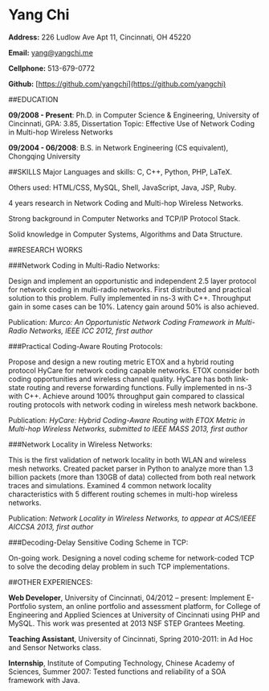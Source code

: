 Yang Chi
==============

**Address:** 226 Ludlow Ave Apt 11, Cincinnati, OH 45220

**Email:** [yang@yangchi.me](mailto:yang@yangchi.me)

**Cellphone:** 513-679-0772

**Github:** [https://github.com/yangchi](https://github.com/yangchi)

##EDUCATION

**09/2008 - Present**: Ph.D. in Computer Science & Engineering, University of Cincinnati, GPA: 3.85, Dissertation Topic: Effective Use of Network Coding in Multi-hop Wireless Networks

**09/2004 - 06/2008**: B.S. in Network Engineering (CS equivalent), Chongqing University

##SKILLS
Major Languages and skills: C, C++, Python, PHP, LaTeX.

Others used: HTML/CSS, MySQL, Shell, JavaScript, Java, JSP, Ruby.

4 years research in Network Coding and Multi-hop Wireless Networks.

Strong background in Computer Networks and TCP/IP Protocol Stack.

Solid knowledge in Computer Systems, Algorithms and Data Structure.

##RESEARCH WORKS

###Network Coding in Multi-Radio Networks: 

Design and implement an opportunistic and independent 2.5 layer protocol for network coding in multi-radio networks. First distributed and practical solution to this problem. Fully implemented in ns-3 with C++. Throughput gain in some cases can be 10%. Latency gain around 50% is also achieved.

Publication: *Murco: An Opportunistic Network Coding Framework in Multi-Radio Networks, IEEE ICC 2012, first author*

###Practical Coding-Aware Routing Protocols:

Propose and design a new routing metric ETOX and a hybrid routing protocol HyCare for network coding capable networks. ETOX consider both coding opportunities and wireless channel quality. HyCare has both link-state routing and reverse forwarding functions. Fully implemented in ns-3 with C++. Achieve around 100% throughput gain compared to classical routing protocols with network coding in wireless mesh network backbone.

Publication: *HyCare: Hybrid Coding-Aware Routing with ETOX Metric in Multi-hop Wireless Networks, submitted to IEEE MASS 2013, first author*

###Network Locality in Wireless Networks:

This is the first validation of network locality in both WLAN and wireless mesh networks. Created packet parser in Python to analyze more than 1.3 billion packets (more than 130GB of data) collected from both real network traces and simulations. Examined 4 common network locality characteristics with 5 different routing schemes in multi-hop wireless networks.

Publication: *Network Locality in Wireless Networks, to appear at ACS/IEEE AICCSA 2013, first author*

###Decoding-Delay Sensitive Coding Scheme in TCP:

On-going work. Designing a novel coding scheme for network-coded TCP to solve the decoding delay problem in such TCP implementations.

##OTHER EXPERIENCES:

**Web Developer**, University of Cincinnati, 04/2012 – present: Implement E-Portfolio system, an online portfolio and assessment platform, for College of Engineering and Applied Sciences at University of Cincinnati using PHP and MySQL. This work was presented at 2013 NSF STEP Grantees Meeting.

**Teaching Assistant**, University of Cincinnati, Spring 2010-2011: in Ad Hoc and Sensor Networks class.

**Internship**, Institute of Computing Technology, Chinese Academy of Sciences, Summer 2007: Tested functions and reliability of a SOA framework with Java.
